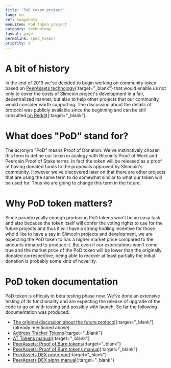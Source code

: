 ```yaml
---
title: "PoD token project"
lang: en
ref: snapshots
menuitem: Pod token project
category: technology
layout: page
permalink: /pod_token/
priority: 6
---
```


# A bit of history

In the end of 2019 we've decided to begin working on community token based on [PeerAssets technology](https://github.com/PeerAssets/pypeerassets){:target="_blank"} that would enable us not only to cover the costs of Slimcoin project's development in a fair, decentralized manner, but also to help other projects that our community would consider worth supporting.
The discussion about the details of protocol was publicly available since the beginning and can be still consulted [on Reddit](https://www.reddit.com/r/slimcoin/comments/f0az0w/comment/fslw74k){:target="_blank"}.

# What does "PoD" stand for?
The acronym "PoD" means Proof of Donation. We've instinctively chosen this term to define our token in analogy with Bitcoin's Proof of Work and Peercoin Proof of Stake terms. In fact the token will be released as a proof of having donated funds to the proposals approved by Slimcoin's community.
However we've discovered later on that there are other projects that are using the same term to do somewhat similar to what our token will be used for. Thus we are going to change this term in the future.

# Why PoD token matters?
Since paradoxycally enough producing PoD tokens won't be an easy task and also because the token itself will confer the voting rights to use for the future projects and thus it will have a strong hodling incentive for those who'd like to have a say in Slimcoin projects and development, we are expecting the PoD token to has a higher market price compared to the amounts donated to produce it.
But even if our expectations won't come true and the market price of the PoD token will be lower than the originally donated correspective, being able to recover at least partially the initial donation is probably some kind of novellity.

# PoD token documentation
PoD token is officialy in beta testing phase now. We've done an extensive testing of its functionality and are expecting the release of upgrade of the code to go on with testing and possibly with launch.
So far the following documentation was produced:
* [The original discussion about the future protocol](https://www.reddit.com/r/slimcoin/comments/f0az0w/comment/fslw74k){:target="_blank"} (already mentioned above).
* [Address Tracker Tokens](https://github.com/slimcoin-project/Slimcoin/wiki/Address-Tracker-Tokens){:target="_blank"}
* [AT Tokens manual](https://github.com/slimcoin-project/Slimcoin/wiki/AT-Tokens-Manual){:target="_blank"}
* [PeerAssets: Proof of Burn tokens](https://github.com/slimcoin-project/Slimcoin/wiki/PeerAssets:-Proof-of-Burn-tokens){:target="_blank"}
* [PeerAssets: Proof of Burn tokens manual](https://github.com/slimcoin-project/Slimcoin/wiki/PeerAssets:-Proof-of-Burn-tokens-manual){:target="_blank"}
* [PeerAssets DEX prototype](https://github.com/slimcoin-project/Slimcoin/wiki/PeerAssets-DEX-prototype){:target="_blank"}
* [PeerAssets DEX alpha manual](https://github.com/slimcoin-project/Slimcoin/wiki/PeerAssets-DEX-alpha-manual){:target="_blank"}
